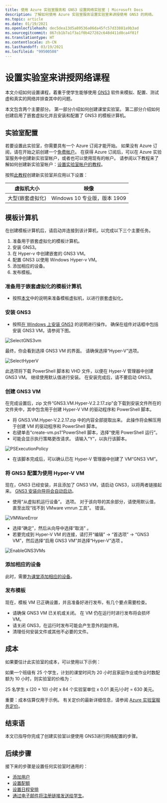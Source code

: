 ```yaml
---
title: 使用 Azure 实验室服务和 GNS3 设置网络实验室 | Microsoft Docs
description: 了解如何使用 Azure 实验室服务设置实验室来讲授使用 GNS3 的网络。
ms.topic: article
ms.date: 01/19/2021
ms.openlocfilehash: dec5dea13d5a89536a06da45fc57d33881a9b3ad
ms.sourcegitcommit: 867cb1b7a1f3a1f0b427282c648d411d0ca4f81f
ms.translationtype: HT
ms.contentlocale: zh-CN
ms.lasthandoff: 03/19/2021
ms.locfileid: "99500508"
---
```

# <a name="set-up-a-lab-to-teach-a-networking-class"></a>设置实验室来讲授网络课程 
本文介绍如何设置课程，着重于使学生能够使用 [GNS3](https://www.gns3.com/) 软件来模拟、配置、测试虚和真实的网络并排查其中的问题。 

本文包含两个主要部分。 第一部分介绍如何创建课堂实验室。 第二部分介绍如何创建启用了嵌套虚拟化并且安装和配置了 GNS3 的模板计算机。

## <a name="lab-configuration"></a>实验室配置
若要设置此实验室，你需要具有一个 Azure 订阅才能开始。 如果没有 Azure 订阅，请在开始之前创建一个[免费帐户](https://azure.microsoft.com/free/)。 在获得 Azure 订阅后，可以在 Azure 实验室服务中创建新实验室帐户，或者也可以使用现有的帐户。 请参阅以下教程来了解如何创建新实验室帐户：[设置实验室帐户的教程](tutorial-setup-lab-account.md)。

按照[此教程](tutorial-setup-classroom-lab.md)创建新实验室并应用以下设置：

| 虚拟机大小 | 映像 |
| -------------------- | ----- | 
| 大型(嵌套虚拟化) | Windows 10 专业版，版本 1909 |

## <a name="template-machine"></a>模板计算机 

在创建模板计算机后，请启动并连接到该计算机，以完成以下三个主要任务。 
 
1. 准备用于嵌套虚拟化的模板计算机。
2. 安装 GNS3。
3. 在 Hyper-v 中创建嵌套的 GNS3 VM。
4. 配置 GNS3 以使用 Windows Hyper-v VM。
5. 添加相应的设备。
6. 发布模板。


### <a name="prepare-template-machine-for-nested-virtualization"></a>准备用于嵌套虚拟化的模板计算机
- 按照[本文](how-to-enable-nested-virtualization-template-vm.md)中的说明来准备模板虚拟机，以进行嵌套虚拟化。 

### <a name="install-gns3"></a>安装 GNS3
- 按照[在 Windows 上安装 GNS3](https://docs.gns3.com/docs/getting-started/installation/windows) 的说明进行操作。  确保在组件对话框中包括安装 GNS3 VM，请参阅下图。

![SelectGNS3vm](./media/class-type-networking-gns3/gns3-select-vm.png)

最终，你会看到选择 GNS3 VM 的界面。 请确保选择“Hyper-V”选项。

![SelectHyperV](./media/class-type-networking-gns3/gns3-vm-hyper-v.png)

  此选项将下载 PowerShell 脚本和 VHD 文件，以便在 Hyper-V 管理器中创建 GNS3 VM。 继续使用默认值进行安装。 在安装完成后，请不要启动 GNS3。

### <a name="create-gns3-vm"></a>创建 GNS3 VM
在完成设置后，zip 文件“GNS3.VM.Hyper-V.2.2.17.zip”会下载到安装文件所在的文件夹中，其中包含用于创建 Hyper-V VM 的驱动程序和 PowerShell 脚本。
- 将 GNS3.VM.Hyper-V.2.2.17.zip 中的内容全部提取出来。  此操作将会解压用于创建 VM 的驱动程序和 PowerShell 脚本。
- 右键单击“create-vm.ps1”PowerShell 脚本，选择“使用 PowerShell 运行”。
- 可能会显示执行策略更改请求。 请输入“Y”，以执行该脚本。

![PSExecutionPolicy](./media/class-type-networking-gns3/powershell-execution-policy-change.png)

- 在该脚本完成后，可以确认已在 Hyper-V 管理器中创建了 VM“GNS3 VM”。

### <a name="configure-gns3-to-use-hyper-v-vm"></a>将 GNS3 配置为使用 Hyper-V VM
现在，GNS3 已经安装，并且添加了 GNS3 VM，请启动 GNS3，以将两者链接起来。  [GNS3 安装向导将会自动启动](https://docs.gns3.com/docs/getting-started/setup-wizard-gns3-vm#local-gns3-vm-setup-wizard)。  
- 使用“从虚拟机运行设备”。 选项。  对于该向导的其余部分，请使用默认值，直至出现“找不到 VMware vmrun 工具”。 错误。

![VMWareError](./media/class-type-networking-gns3/gns3-vmware-vmrun-tool-not-found.png)

- 选择“确定”，然后从向导中选择“取消” 。
- 若要完成到 Hyper-V VM 的连接，请打开“编辑” -> “首选项” -> “GNS3 VM”，然后选择“启用 GNS3 VM”并选择“Hyper-V”选项    。
 
![EnableGNS3VMs](./media/class-type-networking-gns3/gns3-preference-vm.png)

### <a name="add-appropriate-appliances"></a>添加相应的设备

此时，需要[为课堂添加相应的设备](https://docs.gns3.com/docs/using-gns3/beginners/install-from-marketplace)。

### <a name="publish-template"></a>发布模板

现在，模板 VM 已正确设置，并且准备好进行发布，有几个要点需要检查。
- 请确保 GNS3 VM 已关机或关闭。  在 VM 仍在运行时进行发布将会损坏 VM。
- 请关闭 GNS3，在运行时发布可能会产生意外的副作用。
- 清理任何安装文件或其他不必要的文件。

## <a name="cost"></a>成本  

如果要估计此实验室的成本，可以使用以下示例： 
 
如果一个班级有 25 个学生，计划的课堂时间为 20 小时且家庭作业或作业时数配额为 10 小时，则实验室的价格为： 

25 名学生 x (20 + 10) 小时 x 84 个实验室单位 x 0.01 美元/小时 = 630 美元。 

重要：成本估算仅用于示例。  有关定价的最新详细信息，请参阅 [Azure 实验室服务定价](https://azure.microsoft.com/pricing/details/lab-services/)。

## <a name="conclusion"></a>结束语
本文已指导你完成了创建实验室以便使用 GNS3进行网络配置的步骤。

## <a name="next-steps"></a>后续步骤
接下来的步骤是设置任何实验室时通用的：

- [添加用户](tutorial-setup-classroom-lab.md#add-users-to-the-lab)
- [设置配额](how-to-configure-student-usage.md#set-quotas-for-users)
- [设置日程安排](tutorial-setup-classroom-lab.md#set-a-schedule-for-the-lab) 
- [通过电子邮件将注册链接发送给学生](how-to-configure-student-usage.md#send-invitations-to-users)。